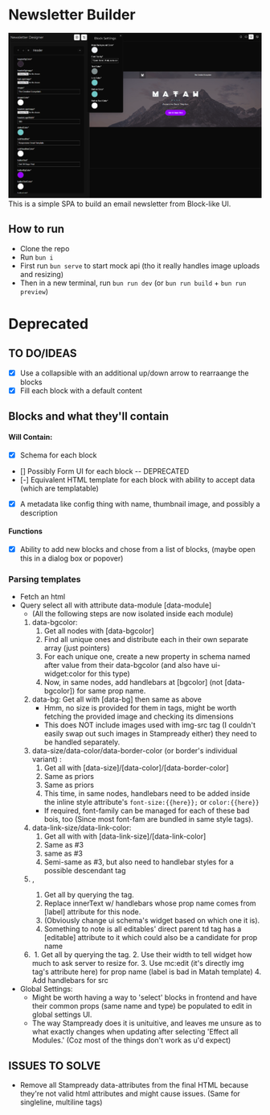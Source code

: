 # Newsletter Builder

![Update Aug 23](public/readme/update23Aug.png)
This is a simple SPA to build an email newsletter from Block-like UI.

## How to run

- Clone the repo
- Run `bun i`
- First run `bun serve` to start mock api (tho it really handles image uploads and resizing)
- Then in a new terminal, run `bun run dev` (or `bun run build` + `bun run preview`)

# Deprecated

## TO DO/IDEAS

- [x] Use a collapsible with an additional up/down arrow to rearraange the blocks
- [x] Fill each block with a default content

## Blocks and what they'll contain

#### Will Contain:

- [x] Schema for each block
- [] Possibly Form UI for each block -- DEPRECATED
- [-] Equivalent HTML template for each block with ability to accept data (which are templatable)
- [x] A metadata like config thing with name, thumbnail image, and possibly a description

#### Functions

- [x] Ability to add new blocks and chose from a list of blocks, (maybe open this in a dialog box or popover)

### Parsing templates

- Fetch an html
- Query select all with attribute data-module [data-module]
  - (All the following steps are now isolated inside each module)
  1. data-bgcolor:
     1. Get all nodes with [data-bgcolor]
     2. Find all unique ones and distribute each in their own separate array (just pointers)
     3. For each unique one, create a new property in schema named after value from their data-bgcolor (and also have ui-widget:color for this type)
     4. Now, in same nodes, add handlebars at [bgcolor] (not [data-bgcolor]) for same prop name.
  2. data-bg: Get all with [data-bg] then same as above
     - Hmm, no size is provided for them in tags, might be worth fetching the provided image and checking its dimensions
     - This does NOT include images used with img-src tag (I couldn't easily swap out such images in Stampready either) they need to be handled separately.
  3. data-size/data-color/data-border-color (or border's individual variant) :
     1. Get all with [data-size]/[data-color]/[data-border-color]
     2. Same as priors
     3. Same as priors
     4. This time, in same nodes, handlebars need to be added inside the inline style attribute's `font-size:{{here}};` or `color:{{here}}`
     - If required, font-family can be managed for each of these bad bois, too (Since most font-fam are bundled in same style tags).
  4. data-link-size/data-link-color:
     1. Get all with with [data-link-size]/[data-link-color]
     2. Same as #3
     3. same as #3
     4. Semi-same as #3, but also need to handlebar styles for a possible descendant <a> tag
  5. <singleline>, <multiline>
     1. Get all by querying the tag.
     2. Replace innerText w/ handlebars whose prop name comes from [label] attribute for this node.
     3. (Obviously change ui schema's widget based on which one it is).
     4. Something to note is all editables' direct parent td tag has a [editable] attribute to it which could also be a candidate for prop name
  6. <img>
     1. Get all by querying the tag.
     2. Use their width to tell widget how much to ask server to resize for.
     3. Use mc:edit (it's directly img tag's attribute here) for prop name (label is bad in Matah template)
     4. Add handlebars for src
- Global Settings:
  - Might be worth having a way to 'select' blocks in frontend and have their common props (same name and type) be populated to edit in global settings UI.
  - The way Stampready does it is unituitive, and leaves me unsure as to what exactly changes when updating after selecting 'Effect all Modules.' (Coz most of the things don't work as u'd expect)

## ISSUES TO SOLVE

- Remove all Stampready data-attributes from the final HTML because they're not valid html attributes and might cause issues. (Same for singleline, multiline tags)
